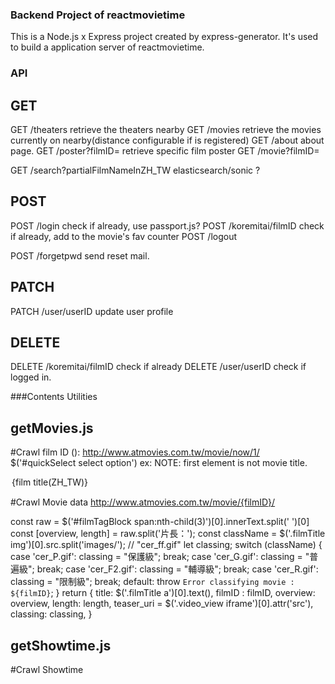 ### Backend Project of reactmovietime
This is a Node.js x Express project created by express-generator. It's used to build a application server of reactmovietime.


### API
## GET

GET /theaters
retrieve the theaters nearby
GET /movies
retrieve the movies currently on nearby(distance configurable if is registered)
GET /about
about page.
GET /poster?filmID=
retrieve specific film poster
GET /movie?filmID=

GET /search?partialFilmNameInZH_TW
elasticsearch/sonic ?
## POST

POST /login
check if already, use passport.js?
POST /koremitai/filmID
check if already, add to the movie's fav counter
POST /logout

POST /forgetpwd
send reset mail.
## PATCH

PATCH /user/userID
update user profile

## DELETE

DELETE /koremitai/filmID
check if already
DELETE /user/userID
check if logged in.


###Contents Utilities

## getMovies.js

#Crawl film ID ():
http://www.atmovies.com.tw/movie/now/1/
$('#quickSelect select option')
ex:
NOTE: first element is not movie title.
<option value="http://www.atmovies.com.tw/movie/{filmID}/">{film title(ZH_TW)}</option>

#Crawl Movie data
http://www.atmovies.com.tw/movie/{filmID}/

const raw = $('#filmTagBlock span:nth-child(3)')[0].innerText.split(' ')[0]
const [overview, length] = raw.split('片長：');
const className = $('.filmTitle img')[0].src.split('images/'); // "cer_ff.gif"
let classing;
switch (className) {
    case 'cer_P.gif':
        classing = "保護級";
        break;
    case 'cer_G.gif':
        classing = "普遍級";
        break;
    case 'cer_F2.gif':
        classing = "輔導級";
        break;
    case 'cer_R.gif':
        classing = "限制級";
        break;
    default:
        throw `Error classifying movie : ${filmID}`;
}
return {
    title: $('.filmTitle a')[0].text(),
    filmID : filmID,
    overview: overview,
    length: length,
    teaser_uri = $('.video_view iframe')[0].attr('src'),
    classing: classing,
}


## getShowtime.js

#Crawl Showtime

